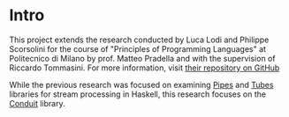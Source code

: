 # Intro
This project extends the research conducted by Luca Lodi and Philippe Scorsolini for the course of "Principles of Programming Languages" at Politecnico di Milano by prof. Matteo Pradella and with the supervision of Riccardo Tommasini. For more information, visit [their repository on GitHub](https://github.com/plumberz/plumberz.github.io)

While the previous research was focused on examining [Pipes](https://hackage.haskell.org/package/pipes) and [Tubes](https://hackage.haskell.org/package/tubes) libraries for stream processing in Haskell, this research focuses on the [Conduit](https://hackage.haskell.org/package/conduit) library.
